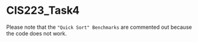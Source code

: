 # CIS223_Task4

Please note that the `"Quick Sort" Benchmarks` are commented out because the code does not work.
